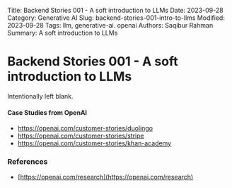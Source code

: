 Title: Backend Stories 001 - A soft introduction to LLMs
Date: 2023-09-28
Category: Generative AI
Slug: backend-stories-001-intro-to-llms
Modified: 2023-09-28
Tags: llm, generative-ai. openai
Authors: Saqibur Rahman
Summary: A soft introduction to LLMs


# Backend Stories 001 - A soft introduction to LLMs
Intentionally left blank.


#### Case Studies from OpenAI
* https://openai.com/customer-stories/duolingo
* https://openai.com/customer-stories/stripe
* https://openai.com/customer-stories/khan-academy


### References
- [https://openai.com/research](https://openai.com/research)
